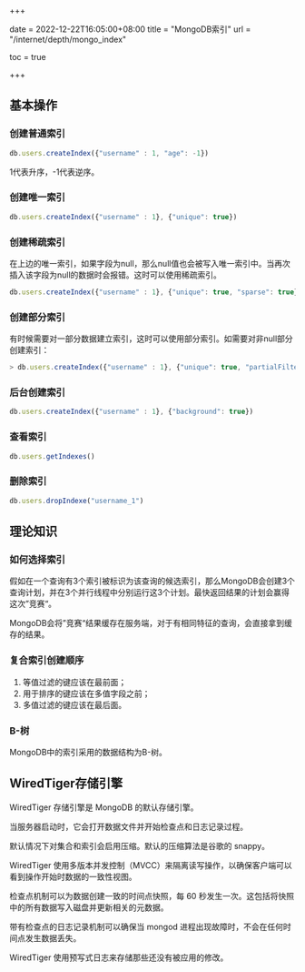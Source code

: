 +++

date = 2022-12-22T16:05:00+08:00
title = "MongoDB索引"
url = "/internet/depth/mongo_index"

toc = true 

+++



## 基本操作

### 创建普通索引

```js
db.users.createIndex({"username" : 1, "age": -1})
```

1代表升序，-1代表逆序。

### 创建唯一索引

```js
db.users.createIndex({"username" : 1}, {"unique": true})
```

### 创建稀疏索引

在上边的唯一索引，如果字段为null，那么null值也会被写入唯一索引中。当再次插入该字段为null的数据时会报错。这时可以使用稀疏索引。

```js
db.users.createIndex({"username" : 1}, {"unique": true, "sparse": true})
```

### 创建部分索引

有时候需要对一部分数据建立索引，这时可以使用部分索引。如需要对非null部分创建索引：

```js
> db.users.createIndex({"username" : 1}, {"unique": true, "partialFilterExpression":{"firstname": {$exists: true } } })
```

### 后台创建索引

```js
db.users.createIndex({"username" : 1}, {"background": true})
```

### 查看索引

```js
db.users.getIndexes() 
```

### 删除索引

```js
db.users.dropIndexe("username_1") 
```



## 理论知识

### 如何选择索引

假如在一个查询有3个索引被标识为该查询的候选索引，那么MongoDB会创建3个查询计划，并在3个并行线程中分别运行这3个计划。最快返回结果的计划会赢得这次”竞赛“。

MongoDB会将”竞赛“结果缓存在服务端，对于有相同特征的查询，会直接拿到缓存的结果。

### 复合索引创建顺序

1. 等值过滤的键应该在最前面；
2. 用于排序的键应该在多值字段之前；
3. 多值过滤的键应该在最后面。

### B-树

MongoDB中的索引采用的数据结构为B-树。



## WiredTiger存储引擎

WiredTiger 存储引擎是 MongoDB 的默认存储引擎。

当服务器启动时，它会打开数据文件并开始检查点和日志记录过程。

默认情况下对集合和索引会启用压缩。默认的压缩算法是谷歌的 snappy。

WiredTiger 使用多版本并发控制（MVCC）来隔离读写操作，以确保客户端可以看到操作开始时数据的一致性视图。

检查点机制可以为数据创建一致的时间点快照，每 60 秒发生一次。这包括将快照中的所有数据写入磁盘并更新相关的元数据。

带有检查点的日志记录机制可以确保当 mongod 进程出现故障时，不会在任何时间点发生数据丢失。

WiredTiger 使用预写式日志来存储那些还没有被应用的修改。


